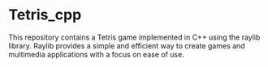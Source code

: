 # Tetris_cpp
This repository contains a Tetris game implemented in C++ using the raylib library. Raylib provides a simple and efficient way to create games and multimedia applications with a focus on ease of use.
